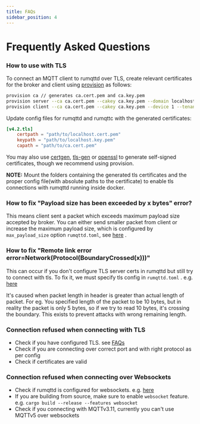 ```yaml
---
title: FAQs
sidebar_position: 4
---
```


# Frequently Asked Questions

### How to use with TLS

To connect an MQTT client to rumqttd over TLS, create relevant certificates for the broker and client using [provision](https://github.com/bytebeamio/provision) as follows:

````bash
provision ca // generates ca.cert.pem and ca.key.pem
provision server --ca ca.cert.pem --cakey ca.key.pem --domain localhost // generates localhost.cert.pem and localhost.key.pem
provision client --ca ca.cert.pem --cakey ca.key.pem --device 1 --tenant a // generates 1.cert.pem and 1.key.pem
````

Update config files for rumqttd and rumqttc with the generated certificates:

````toml
[v4.2.tls]
    certpath = "path/to/localhost.cert.pem"
    keypath = "path/to/localhost.key.pem"
    capath = "path/to/ca.cert.pem"
````

You may also use [certgen](https://github.com/minio/certgen), [tls-gen](https://github.com/rabbitmq/tls-gen) or [openssl](https://www.baeldung.com/openssl-self-signed-cert) to generate self-signed certificates, though we recommend using provision.

**NOTE:** Mount the folders containing the generated tls certificates and the proper config file(with absolute paths to the certificate) to enable tls connections with rumqttd running inside docker.

### How to fix "Payload size has been exceeded by x bytes" error?

This means client sent a packet which exceeds  maximum payload size accepted by broker. You can either send smaller packet from client or increase the maximum payload size, which is configured by `max_payload_size` option `rumqttd.toml`, see [here](Configuration.md#server-configuration) .

### How to fix "Remote link error error=Network(Protocol(BoundaryCrossed(x)))"

This can occur if you don't configure TLS server certs in rumqttd but still try to connect with tls. To fix it, we must specify tls config in `rumqttd.toml` . e.g. [here](Configuration.md#server-configuration)

It's caused when packet length in header is greater than actual length of packet. For eg. You specified length of the packet to be 10 bytes, but in reality the packet is only 5 bytes, so if we try to read 10 bytes, it's crossing the boundary. This exists to prevent attacks with wrong remaining length.

### Connection refused when connecting with TLS

* Check if you have configured TLS. see [FAQs](FAQs.md#how-to-use-with-tls)
* Check if you are connecting over correct port and with right protocol as per config
* Check if certificates are valid

### Connection refused when connecting over Websockets

* Check if rumqttd is configured for websockets. e.g. [here](Configuration.md#websockets)
* If you are building from source, make sure to enable `websocket` feature. e.g. `cargo build --release --features websocket` 
* Check if you connecting with MQTTv3.11, currently you can't use MQTTv5 over websockets

